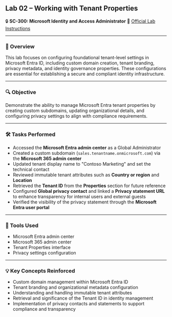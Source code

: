 ## Lab 02 – Working with Tenant Properties

🔒 **SC-300: Microsoft Identity and Access Administrator**
📄 [Official Lab Instructions](https://microsoftlearning.github.io/SC-300-Identity-and-Access-Administrator/Instructions/Labs/Lab_02_WorkingWithTenantProperties.html)

---

### 🧽 Overview

This lab focuses on configuring foundational tenant-level settings in Microsoft Entra ID, including custom domain creation, tenant branding, privacy metadata, and identity governance properties. These configurations are essential for establishing a secure and compliant identity infrastructure.

---

### 🔍 Objective

Demonstrate the ability to manage Microsoft Entra tenant properties by creating custom subdomains, updating organizational details, and configuring privacy settings to align with compliance requirements.

---

### 🛠️ Tasks Performed

* Accessed the **Microsoft Entra admin center** as a Global Administrator
* Created a custom subdomain (`sales.tenantname.onmicrosoft.com`) via the **Microsoft 365 admin center**
* Updated tenant display name to "Contoso Marketing" and set the technical contact
* Reviewed immutable tenant attributes such as **Country or region** and **Location**
* Retrieved the **Tenant ID** from the **Properties** section for future reference
* Configured **Global privacy contact** and linked a **Privacy statement URL** to enhance transparency for internal users and external guests
* Verified the visibility of the privacy statement through the **Microsoft Entra user portal**

---

### 🧪 Tools Used

* Microsoft Entra admin center
* Microsoft 365 admin center
* Tenant Properties interface
* Privacy settings configuration

---

### 💡 Key Concepts Reinforced

* Custom domain management within Microsoft Entra ID
* Tenant branding and organizational metadata configuration
* Understanding and handling immutable tenant attributes
* Retrieval and significance of the Tenant ID in identity management
* Implementation of privacy contacts and statements to support compliance and transparency
